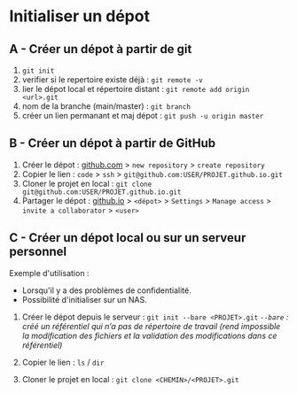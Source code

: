 # Initialiser un dépot

## A - Créer un dépot à partir de git

1. `git init`
2. verifier si le repertoire existe déjà     : `git remote -v`
3. lier le dépot local et répertoire distant : `git remote add origin <url>.git`
4. nom de la branche (main/master)           : `git branch`
5. créer un lien permanant et maj dépot      : `git push -u origin master`

## B - Créer un dépot à partir de GitHub

1. Créer le dépot : [github.com](https://github.com/) > `new repository` > `create repository`
2. Copier le lien : `code` > `ssh` > `git@github.com:USER/PROJET.github.io.git`
3. Cloner le projet en local : `git clone git@github.com:USER/PROJET.github.io.git`
4. Partager le dépot : [github.io](https://github.com/) > `<dépot>` > `Settings` > `Manage access` > `invite a collaborator` > `<user>`

## C - Créer un dépot local ou sur un serveur personnel

Exemple d'utilisation :

- Lorsqu'il y a des problèmes de confidentialité.
- Possibilité d'initialiser sur un NAS.

1. Créer le dépot depuis le serveur : `git init --bare <PROJET>.git`
  *`--bare` : créé un référentiel qui n’a pas de répertoire de travail (rend impossible la modification des fichiers et la validation des modifications dans ce référentiel)*

2. Copier le lien : `ls` / `dir`
3. Cloner le projet en local : `git clone <CHEMIN>/<PROJET>.git`
